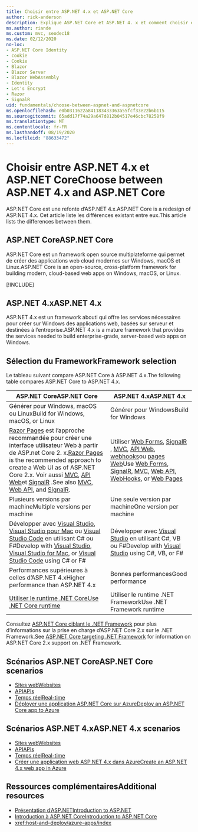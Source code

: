 ```yaml
---
title: Choisir entre ASP.NET 4.x et ASP.NET Core
author: rick-anderson
description: Explique ASP.NET Core et ASP.NET 4. x et comment choisir entre eux.
ms.author: riande
ms.custom: mvc, seodec18
ms.date: 02/12/2020
no-loc:
- ASP.NET Core Identity
- cookie
- Cookie
- Blazor
- Blazor Server
- Blazor WebAssembly
- Identity
- Let's Encrypt
- Razor
- SignalR
uid: fundamentals/choose-between-aspnet-and-aspnetcore
ms.openlocfilehash: e0b0311622a841183433363a55fcf33e22b6b115
ms.sourcegitcommit: 65add17f74a29a647d812b04517e46cbc78258f9
ms.translationtype: MT
ms.contentlocale: fr-FR
ms.lasthandoff: 08/19/2020
ms.locfileid: "88633472"
---
```

# <a name="choose-between-aspnet-4x-and-aspnet-core"></a><span data-ttu-id="6dfe1-103">Choisir entre ASP.NET 4.x et ASP.NET Core</span><span class="sxs-lookup"><span data-stu-id="6dfe1-103">Choose between ASP.NET 4.x and ASP.NET Core</span></span>

<span data-ttu-id="6dfe1-104">ASP.NET Core est une refonte d’ASP.NET 4.x.</span><span class="sxs-lookup"><span data-stu-id="6dfe1-104">ASP.NET Core is a redesign of ASP.NET 4.x.</span></span> <span data-ttu-id="6dfe1-105">Cet article liste les différences existant entre eux.</span><span class="sxs-lookup"><span data-stu-id="6dfe1-105">This article lists the differences between them.</span></span>

## <a name="aspnet-core"></a><span data-ttu-id="6dfe1-106">ASP.NET Core</span><span class="sxs-lookup"><span data-stu-id="6dfe1-106">ASP.NET Core</span></span>

<span data-ttu-id="6dfe1-107">ASP.NET Core est un framework open source multiplateforme qui permet de créer des applications web cloud modernes sur Windows, macOS et Linux.</span><span class="sxs-lookup"><span data-stu-id="6dfe1-107">ASP.NET Core is an open-source, cross-platform framework for building modern, cloud-based web apps on Windows, macOS, or Linux.</span></span>

[!INCLUDE[](~/includes/benefits.md)]

## <a name="aspnet-4x"></a><span data-ttu-id="6dfe1-108">ASP.NET 4.x</span><span class="sxs-lookup"><span data-stu-id="6dfe1-108">ASP.NET 4.x</span></span>

<span data-ttu-id="6dfe1-109">ASP.NET 4.x est un framework abouti qui offre les services nécessaires pour créer sur Windows des applications web, basées sur serveur et destinées à l’entreprise.</span><span class="sxs-lookup"><span data-stu-id="6dfe1-109">ASP.NET 4.x is a mature framework that provides the services needed to build enterprise-grade, server-based web apps on Windows.</span></span>

## <a name="framework-selection"></a><span data-ttu-id="6dfe1-110">Sélection du Framework</span><span class="sxs-lookup"><span data-stu-id="6dfe1-110">Framework selection</span></span>

<span data-ttu-id="6dfe1-111">Le tableau suivant compare ASP.NET Core à ASP.NET 4.x.</span><span class="sxs-lookup"><span data-stu-id="6dfe1-111">The following table compares ASP.NET Core to ASP.NET 4.x.</span></span>

| <span data-ttu-id="6dfe1-112">ASP.NET Core</span><span class="sxs-lookup"><span data-stu-id="6dfe1-112">ASP.NET Core</span></span> | <span data-ttu-id="6dfe1-113">ASP.NET 4.x</span><span class="sxs-lookup"><span data-stu-id="6dfe1-113">ASP.NET 4.x</span></span> |
|---|---|
|<span data-ttu-id="6dfe1-114">Générer pour Windows, macOS ou Linux</span><span class="sxs-lookup"><span data-stu-id="6dfe1-114">Build for Windows, macOS, or Linux</span></span>|<span data-ttu-id="6dfe1-115">Générer pour Windows</span><span class="sxs-lookup"><span data-stu-id="6dfe1-115">Build for Windows</span></span>|
|<span data-ttu-id="6dfe1-116">[ Razor Pages](xref:razor-pages/index) est l’approche recommandée pour créer une interface utilisateur Web à partir de ASP.net Core 2. x.</span><span class="sxs-lookup"><span data-stu-id="6dfe1-116">[Razor Pages](xref:razor-pages/index) is the recommended approach to create a Web UI as of ASP.NET Core 2.x.</span></span> <span data-ttu-id="6dfe1-117">Voir aussi [MVC](xref:mvc/overview), [API Web](xref:tutorials/first-web-api)et [SignalR](xref:signalr/introduction) .</span><span class="sxs-lookup"><span data-stu-id="6dfe1-117">See also [MVC](xref:mvc/overview), [Web API](xref:tutorials/first-web-api), and [SignalR](xref:signalr/introduction).</span></span>|<span data-ttu-id="6dfe1-118">Utiliser [Web Forms](/aspnet/web-forms), [SignalR](/aspnet/signalr) , [MVC](/aspnet/mvc), [API Web](/aspnet/web-api/), [webhooks](/aspnet/webhooks/)ou [pages Web](/aspnet/web-pages)</span><span class="sxs-lookup"><span data-stu-id="6dfe1-118">Use [Web Forms](/aspnet/web-forms), [SignalR](/aspnet/signalr), [MVC](/aspnet/mvc), [Web API](/aspnet/web-api/), [WebHooks](/aspnet/webhooks/), or [Web Pages](/aspnet/web-pages)</span></span>|
|<span data-ttu-id="6dfe1-119">Plusieurs versions par machine</span><span class="sxs-lookup"><span data-stu-id="6dfe1-119">Multiple versions per machine</span></span>|<span data-ttu-id="6dfe1-120">Une seule version par machine</span><span class="sxs-lookup"><span data-stu-id="6dfe1-120">One version per machine</span></span>|
|<span data-ttu-id="6dfe1-121">Développer avec [Visual Studio](https://visualstudio.microsoft.com/vs/), [Visual Studio pour Mac](https://visualstudio.microsoft.com/vs/mac/) ou [Visual Studio Code](https://code.visualstudio.com/) en utilisant C# ou F#</span><span class="sxs-lookup"><span data-stu-id="6dfe1-121">Develop with [Visual Studio](https://visualstudio.microsoft.com/vs/), [Visual Studio for Mac](https://visualstudio.microsoft.com/vs/mac/), or [Visual Studio Code](https://code.visualstudio.com/) using C# or F#</span></span>|<span data-ttu-id="6dfe1-122">Développer avec [Visual Studio](https://visualstudio.microsoft.com/vs/) en utilisant C#, VB ou F#</span><span class="sxs-lookup"><span data-stu-id="6dfe1-122">Develop with [Visual Studio](https://visualstudio.microsoft.com/vs/) using C#, VB, or F#</span></span>|
|<span data-ttu-id="6dfe1-123">Performances supérieures à celles d’ASP.NET 4.x</span><span class="sxs-lookup"><span data-stu-id="6dfe1-123">Higher performance than ASP.NET 4.x</span></span>|<span data-ttu-id="6dfe1-124">Bonnes performances</span><span class="sxs-lookup"><span data-stu-id="6dfe1-124">Good performance</span></span>|
|[<span data-ttu-id="6dfe1-125">Utiliser le runtime .NET Core</span><span class="sxs-lookup"><span data-stu-id="6dfe1-125">Use .NET Core runtime</span></span>](/dotnet/standard/choosing-core-framework-server)|<span data-ttu-id="6dfe1-126">Utiliser le runtime .NET Framework</span><span class="sxs-lookup"><span data-stu-id="6dfe1-126">Use .NET Framework runtime</span></span>|

<span data-ttu-id="6dfe1-127">Consultez [ASP.NET Core ciblant le .NET Framework](xref:index#target-framework) pour plus d’informations sur la prise en charge d’ASP.NET Core 2.x sur le .NET Framework.</span><span class="sxs-lookup"><span data-stu-id="6dfe1-127">See [ASP.NET Core targeting .NET Framework](xref:index#target-framework) for information on ASP.NET Core 2.x support on .NET Framework.</span></span>

## <a name="aspnet-core-scenarios"></a><span data-ttu-id="6dfe1-128">Scénarios ASP.NET Core</span><span class="sxs-lookup"><span data-stu-id="6dfe1-128">ASP.NET Core scenarios</span></span>

* [<span data-ttu-id="6dfe1-129">Sites web</span><span class="sxs-lookup"><span data-stu-id="6dfe1-129">Websites</span></span>](xref:tutorials/first-mvc-app/index)
* [<span data-ttu-id="6dfe1-130">API</span><span class="sxs-lookup"><span data-stu-id="6dfe1-130">APIs</span></span>](xref:tutorials/first-web-api)
* [<span data-ttu-id="6dfe1-131">Temps réel</span><span class="sxs-lookup"><span data-stu-id="6dfe1-131">Real-time</span></span>](xref:signalr/introduction)
* [<span data-ttu-id="6dfe1-132">Déployer une application ASP.NET Core sur Azure</span><span class="sxs-lookup"><span data-stu-id="6dfe1-132">Deploy an ASP.NET Core app to Azure</span></span>](/azure/app-service/app-service-web-get-started-dotnet)

## <a name="aspnet-4x-scenarios"></a><span data-ttu-id="6dfe1-133">Scénarios ASP.NET 4.x</span><span class="sxs-lookup"><span data-stu-id="6dfe1-133">ASP.NET 4.x scenarios</span></span>

* [<span data-ttu-id="6dfe1-134">Sites web</span><span class="sxs-lookup"><span data-stu-id="6dfe1-134">Websites</span></span>](/aspnet/mvc)
* [<span data-ttu-id="6dfe1-135">API</span><span class="sxs-lookup"><span data-stu-id="6dfe1-135">APIs</span></span>](/aspnet/web-api)
* [<span data-ttu-id="6dfe1-136">Temps réel</span><span class="sxs-lookup"><span data-stu-id="6dfe1-136">Real-time</span></span>](/aspnet/signalr)
* [<span data-ttu-id="6dfe1-137">Créer une application web ASP.NET 4.x dans Azure</span><span class="sxs-lookup"><span data-stu-id="6dfe1-137">Create an ASP.NET 4.x web app in Azure</span></span>](/azure/app-service/app-service-web-get-started-dotnet-framework)

## <a name="additional-resources"></a><span data-ttu-id="6dfe1-138">Ressources complémentaires</span><span class="sxs-lookup"><span data-stu-id="6dfe1-138">Additional resources</span></span>

* [<span data-ttu-id="6dfe1-139">Présentation d’ASP.NET</span><span class="sxs-lookup"><span data-stu-id="6dfe1-139">Introduction to ASP.NET</span></span>](/aspnet/overview)
* [<span data-ttu-id="6dfe1-140">Introduction à ASP.NET Core</span><span class="sxs-lookup"><span data-stu-id="6dfe1-140">Introduction to ASP.NET Core</span></span>](xref:index)
* <xref:host-and-deploy/azure-apps/index>
